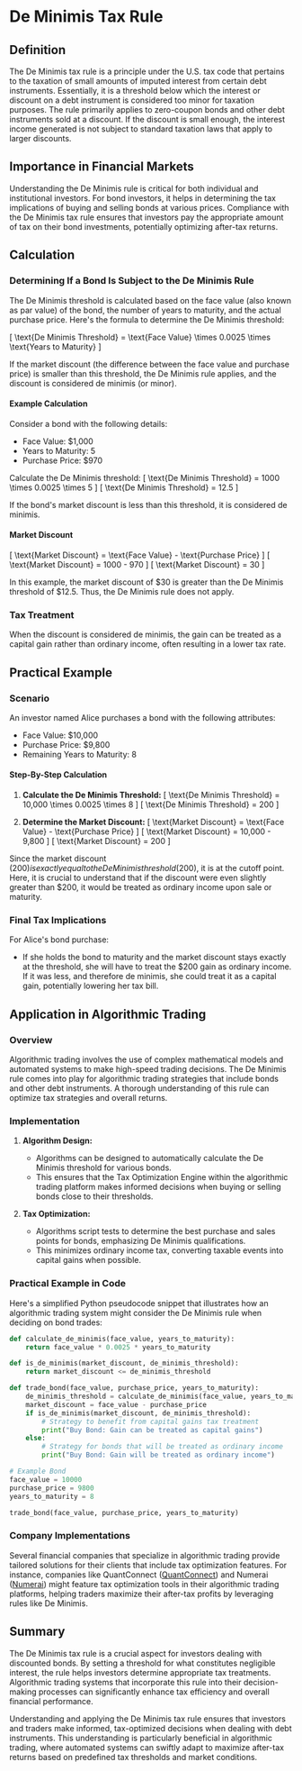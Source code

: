 # De Minimis Tax Rule

## Definition

The De Minimis tax rule is a principle under the U.S. tax code that pertains to the taxation of small amounts of imputed interest from certain debt instruments. Essentially, it is a threshold below which the interest or discount on a debt instrument is considered too minor for taxation purposes. The rule primarily applies to zero-coupon bonds and other debt instruments sold at a discount. If the discount is small enough, the interest income generated is not subject to standard taxation laws that apply to larger discounts.

## Importance in Financial Markets

Understanding the De Minimis rule is critical for both individual and institutional investors. For bond investors, it helps in determining the tax implications of buying and selling bonds at various prices. Compliance with the De Minimis tax rule ensures that investors pay the appropriate amount of tax on their bond investments, potentially optimizing after-tax returns. 

## Calculation

### Determining If a Bond Is Subject to the De Minimis Rule

The De Minimis threshold is calculated based on the face value (also known as par value) of the bond, the number of years to maturity, and the actual purchase price. Here's the formula to determine the De Minimis threshold:

\[ \text{De Minimis Threshold} = \text{Face Value} \times 0.0025 \times \text{Years to Maturity} \]

If the market discount (the difference between the face value and purchase price) is smaller than this threshold, the De Minimis rule applies, and the discount is considered de minimis (or minor).

#### Example Calculation

Consider a bond with the following details:
- Face Value: $1,000
- Years to Maturity: 5
- Purchase Price: $970

Calculate the De Minimis threshold:
\[ \text{De Minimis Threshold} = 1000 \times 0.0025 \times 5 \]
\[ \text{De Minimis Threshold} = 12.5 \]

If the bond's market discount is less than this threshold, it is considered de minimis.

#### Market Discount
\[ \text{Market Discount} = \text{Face Value} - \text{Purchase Price} \]
\[ \text{Market Discount} = 1000 - 970 \]
\[ \text{Market Discount} = 30 \]

In this example, the market discount of $30 is greater than the De Minimis threshold of $12.5. Thus, the De Minimis rule does not apply.

### Tax Treatment

When the discount is considered de minimis, the gain can be treated as a capital gain rather than ordinary income, often resulting in a lower tax rate.

## Practical Example

### Scenario

An investor named Alice purchases a bond with the following attributes:
- Face Value: $10,000
- Purchase Price: $9,800
- Remaining Years to Maturity: 8

#### Step-By-Step Calculation

1. **Calculate the De Minimis Threshold:**
\[ \text{De Minimis Threshold} = 10,000 \times 0.0025 \times 8 \]
\[ \text{De Minimis Threshold} = 200 \]

2. **Determine the Market Discount:**
\[ \text{Market Discount} = \text{Face Value} - \text{Purchase Price} \]
\[ \text{Market Discount} = 10,000 - 9,800 \]
\[ \text{Market Discount} = 200 \]

Since the market discount ($200) is exactly equal to the De Minimis threshold ($200), it is at the cutoff point. Here, it is crucial to understand that if the discount were even slightly greater than $200, it would be treated as ordinary income upon sale or maturity.

### Final Tax Implications

For Alice's bond purchase:
- If she holds the bond to maturity and the market discount stays exactly at the threshold, she will have to treat the $200 gain as ordinary income. If it was less, and therefore de minimis, she could treat it as a capital gain, potentially lowering her tax bill.

## Application in Algorithmic Trading

### Overview

Algorithmic trading involves the use of complex mathematical models and automated systems to make high-speed trading decisions. The De Minimis rule comes into play for algorithmic trading strategies that include bonds and other debt instruments. A thorough understanding of this rule can optimize tax strategies and overall returns.

### Implementation

1. **Algorithm Design:**
   - Algorithms can be designed to automatically calculate the De Minimis threshold for various bonds.
   - This ensures that the Tax Optimization Engine within the algorithmic trading platform makes informed decisions when buying or selling bonds close to their thresholds.

2. **Tax Optimization:**
   - Algorithms script tests to determine the best purchase and sales points for bonds, emphasizing De Minimis qualifications.
   - This minimizes ordinary income tax, converting taxable events into capital gains when possible.

### Practical Example in Code

Here's a simplified Python pseudocode snippet that illustrates how an algorithmic trading system might consider the De Minimis rule when deciding on bond trades:

```python
def calculate_de_minimis(face_value, years_to_maturity):
    return face_value * 0.0025 * years_to_maturity

def is_de_minimis(market_discount, de_minimis_threshold):
    return market_discount <= de_minimis_threshold

def trade_bond(face_value, purchase_price, years_to_maturity):
    de_minimis_threshold = calculate_de_minimis(face_value, years_to_maturity)
    market_discount = face_value - purchase_price
    if is_de_minimis(market_discount, de_minimis_threshold):
        # Strategy to benefit from capital gains tax treatment
        print("Buy Bond: Gain can be treated as capital gains")
    else:
        # Strategy for bonds that will be treated as ordinary income
        print("Buy Bond: Gain will be treated as ordinary income")

# Example Bond
face_value = 10000
purchase_price = 9800
years_to_maturity = 8

trade_bond(face_value, purchase_price, years_to_maturity)
```

### Company Implementations

Several financial companies that specialize in algorithmic trading provide tailored solutions for their clients that include tax optimization features. For instance, companies like QuantConnect ([QuantConnect](https://www.quantconnect.com/)) and Numerai ([Numerai](https://numer.ai/)) might feature tax optimization tools in their algorithmic trading platforms, helping traders maximize their after-tax profits by leveraging rules like De Minimis.

## Summary

The De Minimis tax rule is a crucial aspect for investors dealing with discounted bonds. By setting a threshold for what constitutes negligible interest, the rule helps investors determine appropriate tax treatments. Algorithmic trading systems that incorporate this rule into their decision-making processes can significantly enhance tax efficiency and overall financial performance.

Understanding and applying the De Minimis tax rule ensures that investors and traders make informed, tax-optimized decisions when dealing with debt instruments. This understanding is particularly beneficial in algorithmic trading, where automated systems can swiftly adapt to maximize after-tax returns based on predefined tax thresholds and market conditions.